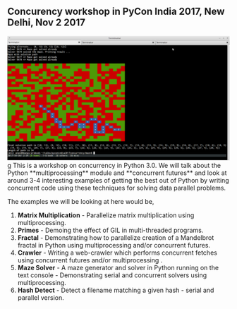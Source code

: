 ## Concurency workshop in PyCon India 2017, New Delhi, Nov 2 2017

<img src="static/maze_game.png" />
g
This is a workshop on concurrency in Python 3.0. We will talk about the Python **multiprocessing** module and **concurrent futures** and look at around 3-4 interesting examples of getting the best out of Python by writing concurrent code using these techniques for solving data parallel problems.

The examples we will be looking at here would be,

1. **Matrix Multiplication** - Parallelize matrix multiplication using multiprocessing.
2. **Primes** - Demoing the effect of GIL in multi-threaded programs.
3. **Fractal** - Demonstrating how to parallelize creation of a Mandelbrot fractal in Python using multiprocessing and/or concurrent futures.
4. **Crawler** - Writing a web-crawler which performs concurrent fetches using concurrent futures and/or multiprocessing .
5. **Maze Solver** - A maze generator and solver in Python running on the text console - Demonstrating serial and concurrent solvers using multiprocessing.
6. **Hash Detect** - Detect a filename matching a given hash - serial and parallel version.
